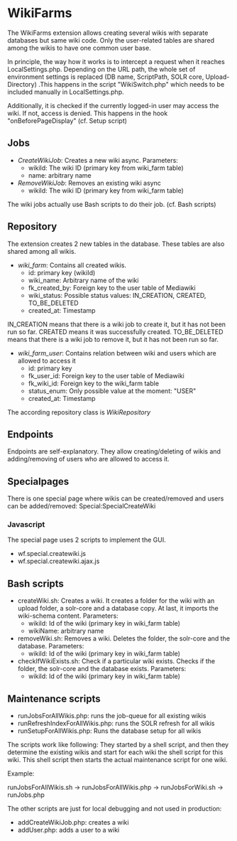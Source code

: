 # WikiFarms

The WikiFarms extension allows creating several wikis with separate databases but same wiki code.
Only the user-related tables are shared among the wikis to have one common user base.

In principle, the way how it works is to intercept a request when it reaches LocalSettings.php.
Depending on the URL path, the whole set of environment settings is replaced
(DB name, ScriptPath, SOLR core, Upload-Directory) .This happens in the script "WikiSwitch.php" which needs
to be included manually in LocalSettings.php.

Additionally, it is checked if the currently logged-in user may access the wiki. If not, access is denied.
This happens in the hook "onBeforePageDisplay" (cf. Setup script)

## Jobs
* *CreateWikiJob*: Creates a new wiki async. Parameters:
  * wikiId: The wiki ID (primary key from wiki_farm table)
  * name: arbitrary name
* *RemoveWikiJob*: Removes an existing wiki async
  * wikiId: The wiki ID (primary key from wiki_farm table)
  
The wiki jobs actually use Bash scripts to do their job. (cf. Bash scripts)

## Repository
The extension creates 2 new tables in the database. These tables are also shared among all wikis.

* *wiki_farm*: Contains all created wikis.
    * id: primary key (wikiId)
    * wiki_name: Arbitrary name of the wiki
    * fk_created_by: Foreign key to the user table of Mediawiki
    * wiki_status: Possible status values: IN_CREATION, CREATED, TO_BE_DELETED
    * created_at: Timestamp

IN_CREATION means that there is a wiki job to create it, but it has not been run so far. 
CREATED means it was successfully created.
TO_BE_DELETED means that there is a wiki job to remove it, but it has not been run so far.

* *wiki_farm_user*: Contains relation between wiki and users which are allowed to access it
    * id: primary key
    * fk_user_id: Foreign key to the user table of Mediawiki
    * fk_wiki_id: Foreign key to the wiki_farm table
    * status_enum: Only possible value at the moment: "USER"
    * created_at: Timestamp
    
The according repository class is *WikiRepository*

## Endpoints
Endpoints are self-explanatory. They allow creating/deleting of wikis and adding/removing of users who
are allowed to access it.

## Specialpages
There is one special page where wikis can be created/removed and users can be added/removed:
Special:SpecialCreateWiki

### Javascript
The special page uses 2 scripts to implement the GUI.
* wf.special.createwiki.js
* wf.special.createwiki.ajax.js

## Bash scripts
* createWiki.sh: Creates a wiki. It creates a folder for the wiki with an upload folder, a solr-core and a database copy.
At last, it imports the wiki-schema content. Parameters:
  * wikiId: Id of the wiki (primary key in wiki_farm table)
  * wikiName: arbitrary name
* removeWiki.sh: Removes a wiki. Deletes the folder, the solr-core and the database. Parameters:
  * wikiId: Id of the wiki (primary key in wiki_farm table)
* checkIfWikiExists.sh: Check if a particular wiki exists. Checks if the folder, the solr-core and the 
  database exists. Parameters:
  * wikiId: Id of the wiki (primary key in wiki_farm table)

## Maintenance scripts
* runJobsForAllWikis.php: runs the job-queue for all existing wikis
* runRefreshIndexForAllWikis.php: runs the SOLR refresh for all wikis
* runSetupForAllWikis.php: Runs the database setup for all wikis

The scripts work like following: They started by a shell script, and then they determine the existing wikis
and start for each wiki the shell script for this wiki. This shell script then starts the actual 
maintenance script for one wiki.

Example:

runJobsForAllWikis.sh -> runJobsForAllWikis.php -> runJobsForWiki.sh -> runJobs.php

The other scripts are just for local debugging and not used in production:
* addCreateWikiJob.php: creates a wiki
* addUser.php: adds a user to a wiki